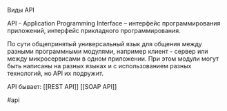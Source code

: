 Виды API

API - Application Programming Interface – интерфейс программирования приложений, интерфейс прикладного программирования. 

По сути общепринятый универсальный язык для общения между разными программными модулями, например клиент - сервер или между микросервисами в одном приложении.  При этом модули могут быть написаны на разных языках и с использованием разных технологий, но API их подружит.

API бывает:
[[REST API]] 
[[SOAP API]]

#api